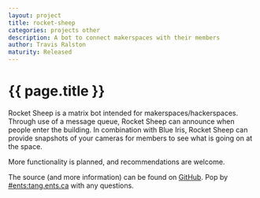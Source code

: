 ```yaml
---
layout: project
title: rocket-sheep
categories: projects other
description: A bot to connect makerspaces with their members
author: Travis Ralston
maturity: Released
---
```


# {{ page.title }}

Rocket Sheep is a matrix bot intended for makerspaces/hackerspaces. Through use of a message queue, Rocket Sheep can announce when people enter the building. In combination with Blue Iris, Rocket Sheep can provide snapshots of your cameras for members to see what is going on at the space.

More functionality is planned, and recommendations are welcome.

The source (and more information) can be found on [GitHub](https://github.com/ENTS-Source/rocket-sheep). Pop by [#ents:tang.ents.ca](https://matrix.to/#/#ents:tang.ents.ca) with any questions.
